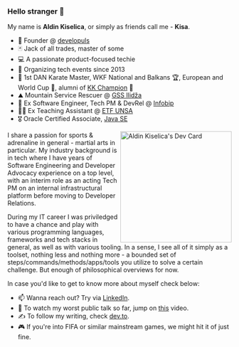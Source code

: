 ### Hello stranger 👋

My name is **Aldin Kiselica**, or simply as friends call me - **Kisa**.
- 🥑 Founder @ [developuls](https://www.linkedin.com/company/developuls)
- 🃏 Jack of all trades, master of some
- 💻 A passionate product-focused techie
- 🎤 Organizing tech events since 2013
- 🥋 1st DAN Karate Master, WKF National and Balkans 🏆, European and World Cup 🥉, alumni of [KK Champion](https://kkchampion.ba/) 🥊
- ⛰ Mountain Service Rescuer @ [GSS Ilidža](https://gss.ba/)
- 🎯 Ex Software Engineer, Tech PM & DevRel @ [Infobip](https://infobip.com/)
- 👨‍🏫 Ex Teaching Assistant @ [ETF UNSA](https://www.etf.unsa.ba/)
- 🎖️ Oracle Certified Associate, [Java SE](https://www.credly.com/badges/ca8754df-0e82-41f9-be36-3dfad6d3c26b)

<a href="https://app.daily.dev/kiselitza"><img src="https://api.daily.dev/devcards/efbe905728aa40a7b4bb4b5e99c751e6.png?r=oct" width="250" align="right" alt="Aldin Kiselica's Dev Card"/></a>


I share a passion for sports & adrenaline in general - martial arts in particular. My industry background is in tech where I have years of Software Engineering and Developer Advocacy experience on a top level, with an interim role as an acting Tech PM on an internal infrastructural platform before moving to Developer Relations.

During my IT career I was priviledged to have a chance and play with various programming languages, frameworks and tech stacks in general, as well as with various tooling. In a sense, I see all of it simply as a toolset, nothing less and nothing more - a bounded set of steps/commands/methods/apps/tools you utilize to solve a certain challenge. But enough of philosophical overviews for now.


In case you'd like to get to know more about myself check below:
- 📫 Wanna reach out? Try via [LinkedIn](https://www.linkedin.com/in/kiselica-aldin/).
- 🎤 To watch my worst public talk so far, jump on [this](https://www.youtube.com/watch?v=fchgo2z5vnc) video.
- ✍️ To follow my writing, check [dev.to](https://dev.to/kiselitza).
- 🎮 If you're into FIFA or similar mainstream games, we might hit it of just fine.
